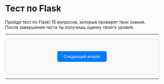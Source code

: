 # <div class="animate__animated animate__bounce">Тест по Flask</div>
<link rel="stylesheet" href="https://cdnjs.cloudflare.com/ajax/libs/animate.css/4.1.1/animate.min.css">

Пройди тест по Flask! 15 вопросов, которые проверят твои знания. После завершения теста ты получишь оценку твоего уровня.

---

<div id="quiz-container">
  <div id="question-container"></div>
  <button id="next-button">Следующий вопрос</button>
  <div id="result-container" style="display: none;"></div>
</div>

<script>
  // Вопросы теста
  const questions = [
    {
      question: "Что такое Flask?",
      options: ["Микрофреймворк для создания веб-приложений", "База данных", "Инструмент для работы с Docker", "Язык программирования"],
      answer: "Микрофреймворк для создания веб-приложений"
    },
    {
      question: "Какая команда используется для запуска Flask-приложения?",
      options: ["flask run", "python app.py", "flask start", "run flask"],
      answer: "flask run"
    },
    {
      question: "Какой декоратор используется для определения маршрута в Flask?",
      options: ["@app.route", "@route", "@flask.route", "@web.route"],
      answer: "@app.route"
    },
    {
      question: "Как получить данные из формы в Flask?",
      options: ["request.form", "request.data", "request.json", "request.args"],
      answer: "request.form"
    },
    {
      question: "Какая функция используется для рендеринга HTML-шаблонов в Flask?",
      options: ["render_template", "render_html", "template_render", "html_render"],
      answer: "render_template"
    },
    {
      question: "Где хранятся переменные окружения в Flask?",
      options: ["os.environ", "app.config", "flask.env", "settings.py"],
      answer: "os.environ"
    },
    {
      question: "Какой метод HTTP используется для отправки данных на сервер?",
      options: ["POST", "GET", "PUT", "DELETE"],
      answer: "POST"
    },
    {
      question: "Какая библиотека используется для работы с базами данных в Flask?",
      options: ["SQLAlchemy", "Django ORM", "MongoEngine", "Peewee"],
      answer: "SQLAlchemy"
    },
    {
      question: "Как передать параметр в URL в Flask?",
      options: ["@app.route('/user/<id>')", "@app.route('/user?id=')", "@app.route('/user/:id')", "@app.route('/user/{id}')"],
      answer: "@app.route('/user/<id>')"
    },
    {
      question: "Какая команда используется для установки Flask?",
      options: ["pip install flask", "pip install django", "pip install fastapi", "pip install bottle"],
      answer: "pip install flask"
    },
    {
      question: "Какой объект используется для обработки запросов в Flask?",
      options: ["request", "response", "session", "context"],
      answer: "request"
    },
    {
      question: "Как создать секретный ключ в Flask?",
      options: ["app.secret_key = 'your_secret_key'", "app.key = 'your_secret_key'", "app.config['SECRET_KEY'] = 'your_secret_key'", "app.secret = 'your_secret_key'"],
      answer: "app.secret_key = 'your_secret_key'"
    },
    {
      question: "Какая функция используется для перенаправления пользователя на другую страницу?",
      options: ["redirect", "forward", "send_to", "move_to"],
      answer: "redirect"
    },
    {
      question: "Какая функция используется для обработки ошибок в Flask?",
      options: ["@app.errorhandler", "@errorhandler", "@app.exception", "@exceptionhandler"],
      answer: "@app.errorhandler"
    },
    {
      question: "Какая команда используется для создания миграций в Flask с SQLAlchemy?",
      options: ["flask db migrate", "flask migrate", "flask db upgrade", "flask upgrade"],
      answer: "flask db migrate"
    }
  ];

  let currentQuestionIndex = 0;
  let score = 0;

  const questionContainer = document.getElementById("question-container");
  const nextButton = document.getElementById("next-button");
  const resultContainer = document.getElementById("result-container");

  function loadQuestion() {
    const currentQuestion = questions[currentQuestionIndex];
    questionContainer.innerHTML = `
      <h3>${currentQuestionIndex + 1}. ${currentQuestion.question}</h3>
      <ul>
        ${currentQuestion.options.map(option => `<li><label><input type="radio" name="answer" value="${option}"> ${option}</label></li>`).join("")}
      </ul>
    `;
  }

  nextButton.addEventListener("click", () => {
    const selectedAnswer = document.querySelector('input[name="answer"]:checked');
    if (!selectedAnswer) {
      alert("Выберите ответ!");
      return;
    }

    if (selectedAnswer.value === questions[currentQuestionIndex].answer) {
      score++;
    }

    currentQuestionIndex++;
    if (currentQuestionIndex < questions.length) {
      loadQuestion();
    } else {
      showResult();
    }
  });

  function showResult() {
    questionContainer.style.display = "none";
    nextButton.style.display = "none";
    resultContainer.style.display = "block";

    let message = "";
    if (score >= 13) {
      message = "Отлично! Вы настоящий эксперт в Flask! 🚀";
    } else if (score >= 8) {
      message = "Хорошо! У вас есть хорошие знания, но есть куда расти. 🌟";
    } else {
      message = "Попробуйте ещё раз! Возможно, стоит углубить свои знания. 💡";
    }

    resultContainer.innerHTML = `
      <h2>Результаты теста</h2>
      <p>Правильных ответов: ${score}/${questions.length}</p>
      <p>${message}</p>
    `;
  }

  loadQuestion();
</script>

<style>
  /* Общие стили */
  #quiz-container {
    max-width: 600px;
    margin: 0 auto;
    padding: 20px;
    border: 1px solid #ccc;
    border-radius: 10px;
    background-color: #f9f9f9;
  }

  #question-container ul {
    list-style-type: none;
    padding: 0;
  }

  #question-container li {
    margin: 10px 0;
  }

  #next-button {
    display: block;
    margin: 20px auto;
    padding: 10px 20px;
    background-color: #007bff;
    color: white;
    border: none;
    border-radius: 5px;
    cursor: pointer;
  }

  #next-button:hover {
    background-color: #0056b3;
  }

  #result-container {
    text-align: center;
  }

  /* Стили для тёмной темы */
  [data-md-color-scheme="slate"] #quiz-container {
    border-color: #424242;
    background-color: #212121;
  }

  [data-md-color-scheme="slate"] .md-typeset {
    color: #e0e0e0;
  }

  [data-md-color-scheme="slate"] input[type="radio"] + label {
    color: #e0e0e0;
  }

  [data-md-color-scheme="slate"] #next-button {
    background-color: #1e88e5;
  }

  [data-md-color-scheme="slate"] #result-container {
    color: #e0e0e0;
  }
</style>

---